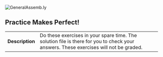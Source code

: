 ![GeneralAssemb.ly](http://studio.generalassemb.ly/GA_Slide_Assets/Exercise_icon_md.png)

## Practice Makes Perfect!


| | |
| ------------- |:-------------|
| __Description__| Do these exercises in your spare time. The solution file is there for you to check your answers. These exercises will not be graded.|    
 



